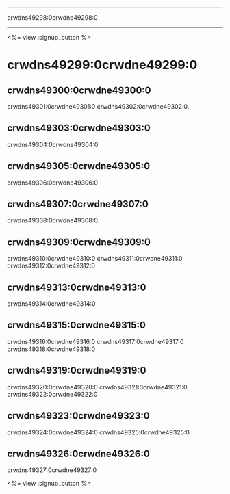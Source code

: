 * * *

crwdns49298:0crwdne49298:0

* * *

<%= view :signup_button %>

# crwdns49299:0crwdne49299:0

## crwdns49300:0crwdne49300:0

crwdns49301:0crwdne49301:0 crwdns49302:0crwdne49302:0.

## crwdns49303:0crwdne49303:0

crwdns49304:0crwdne49304:0

## crwdns49305:0crwdne49305:0

crwdns49306:0crwdne49306:0

## crwdns49307:0crwdne49307:0

crwdns49308:0crwdne49308:0

## crwdns49309:0crwdne49309:0

crwdns49310:0crwdne49310:0 crwdns49311:0crwdne49311:0 crwdns49312:0crwdne49312:0

## crwdns49313:0crwdne49313:0

crwdns49314:0crwdne49314:0

## crwdns49315:0crwdne49315:0

crwdns49316:0crwdne49316:0 crwdns49317:0crwdne49317:0 crwdns49318:0crwdne49318:0

## crwdns49319:0crwdne49319:0

crwdns49320:0crwdne49320:0 crwdns49321:0crwdne49321:0 crwdns49322:0crwdne49322:0

## crwdns49323:0crwdne49323:0

crwdns49324:0crwdne49324:0 crwdns49325:0crwdne49325:0

## crwdns49326:0crwdne49326:0

crwdns49327:0crwdne49327:0

<%= view :signup_button %>